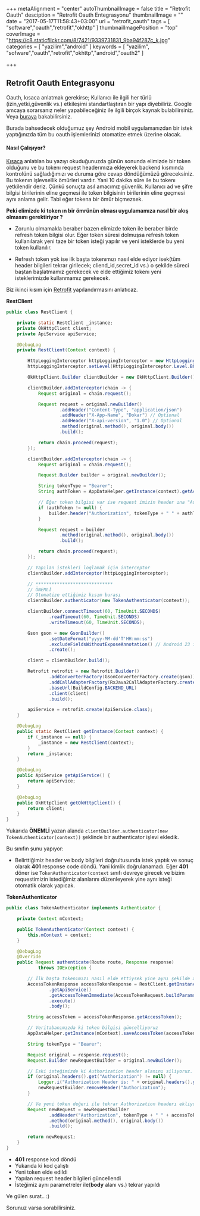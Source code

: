 +++
metaAlignment = "center"
autoThumbnailImage = false
title = "Retrofit Oauth"
desciption = "Retrofit Oauth Entegrasyonu"
thumbnailImage = ""
date = "2017-05-17T11:58:43+03:00"
url = "retrofit_oauth"
tags = [
  "software","oauth","retrofit","okhttp"
]
thumbnailImagePosition = "top"
coverImage = "https://c8.staticflickr.com/8/7421/9339731831_9ba94f287c_k.jpg"
categories = [
  "yazilim","android"
]
keywords = [
  "yazilim",
  "sofware","oauth","retrofit","okhttp","android","oauth2"
]

+++

## Retrofit Oauth Entegrasyonu

Oauth, kısaca anlatmak gerekirse; Kullanıcı ile ilgili her türlü (izin,yetki,güvenlik vs.) etkileşimi standartlaştıran bir yapı diyebiliriz. Google amcaya sorarsanız neler yapabileceğiniz ile ilgili birçok kaynak bulabilirsiniz. Veya [buraya](https://oauth.net/) bakabilirsiniz.

Burada bahsedecek olduğumuz şey Android mobil uygulamanızdan bir istek yaptığınızda tüm bu oauth işlemlerinizi otomatize etmek üzerine olacak.

#### Nasıl Çalışıyor?

[Kısaca](http://bahadir.almaci.com/2010/02/oauth-nedir-nasil-calisir/) anlatılan bu yazıyı okuduğunuzda günün sonunda elimizde bir token olduğunu ve bu tokenı request headerımıza ekleyerek backend kısmında kontrolünü sağladığımızı ve duruma göre cevap döndüğümüzü göreceksiniz. Bu tokenın işlevsellik ömürleri vardır. Yani 10 dakika süre ile bu tokenı yetkilendir deriz. Çünkü sonuçta asıl amacımız güvenlik. Kullanıcı ad ve şifre bilgisi birilerinin eline geçmesi ile token bilgisinin birilerinin eline geçmesi aynı anlama gelir. Tabi eğer tokena bir ömür biçmezsek. 

**Peki elimizde ki token ın bir ömrünün olması uygulamamıza nasıl bir akış olmasını gerektiriyor ?**

- Zorunlu olmamakla beraber bazen elimizde token ile beraber birde refresh token bilgisi olur. Eğer token süresi dolmuşsa refresh token kullanılarak yeni taze bir token isteği yapılır ve yeni isteklerde bu yeni token kullanılır.

- Refresh token yok ise ilk başta tokenımızı nasıl elde ediyor isek(tüm header bilgileri tekrar girilecek; cliend_id,secret_id vs.) o şekilde süreci baştan başlatmamız gerekecek ve elde ettiğimiz tokenı yeni isteklerimizde kullanmamız gerekecek.

Biz ikinci kısım için [Retrofit](http://square.github.io/retrofit/) yapılandırmasını anlatıcaz.

**RestClient**

```java
public class RestClient {

    private static RestClient _instance;
    private OkHttpClient client;
    private ApiService apiService;

    @DebugLog
    private RestClient(Context context) {

        HttpLoggingInterceptor httpLoggingInterceptor = new HttpLoggingInterceptor();
        httpLoggingInterceptor.setLevel(HttpLoggingInterceptor.Level.BODY);

        OkHttpClient.Builder clientBuilder = new OkHttpClient.Builder();

        clientBuilder.addInterceptor(chain -> {
            Request original = chain.request();

            Request request = original.newBuilder()
                    .addHeader("Content-Type", "application/json")
                    .addHeader("X-App-Name", "Dokar") // Optional
                    .addHeader("X-api-version", "1.0") // Optional
                    .method(original.method(), original.body())
                    .build();

            return chain.proceed(request);
        });

        clientBuilder.addInterceptor(chain -> {
            Request original = chain.request();

            Request.Builder builder = original.newBuilder();

            String tokenType = "Bearer";
            String authToken = AppDataHelper.getInstance(context).getAccessToken(); // Veritabanından ya da SharedPreference vs. den tokenımızı çekiyoruz

            // Eğer token bilgisi var ise request imizin header ına "Authorization: Bearer tokenanahtari" şeklinde ekleme yapıyoruz.
            if (authToken != null) {
                builder.header("Authorization", tokenType + " " + authToken);
            }

            Request request = builder
                    .method(original.method(), original.body())
                    .build();

            return chain.proceed(request);
        });

        // Yapılan istekleri loglamak için interceptor
        clientBuilder.addInterceptor(httpLoggingInterceptor);

        // *****************************
        // ÖNEMLİ
        // Otomatize ettiğimiz kısım burası
        clientBuilder.authenticator(new TokenAuthenticator(context));

        clientBuilder.connectTimeout(60, TimeUnit.SECONDS)
                .readTimeout(60, TimeUnit.SECONDS)
                .writeTimeout(60, TimeUnit.SECONDS);

        Gson gson = new GsonBuilder()
                .setDateFormat("yyyy-MM-dd'T'HH:mm:ss")
                .excludeFieldsWithoutExposeAnnotation() // Android 23 için düzenleme
                .create();

        client = clientBuilder.build();

        Retrofit retrofit = new Retrofit.Builder()
                .addConverterFactory(GsonConverterFactory.create(gson))
                .addCallAdapterFactory(RxJava2CallAdapterFactory.create())
                .baseUrl(BuildConfig.BACKEND_URL)
                .client(client)
                .build();

        apiService = retrofit.create(ApiService.class);
    }

    @DebugLog
    public static RestClient getInstance(Context context) {
        if (_instance == null) {
            _instance = new RestClient(context);
        }
        return _instance;
    }

    @DebugLog
    public ApiService getApiService() {
        return apiService;
    }

    @DebugLog
    public OkHttpClient getOkHttpClient() {
        return client;
    }
}
```

Yukarıda **ÖNEMLİ** yazan alanda `clientBuilder.authenticator(new TokenAuthenticator(context))` şeklinde bir authenticator işlevi ekledik.

Bu sınıfın şunu yapıyor:

- Belirttiğimiz header ve body bilgileri doğrultusunda istek yaptık ve sonuç olarak **401** response code döndü. Yani kimlik doğrulanamadı. Eğer  **401** döner ise `TokenAuthenticator(context` sınıfı devreye girecek ve bizim requestimizin istediğimiz alanlarını düzenleyerek yine aynı isteği otomatik olarak yapıcak.

**TokenAuthenticator**
```java
public class TokenAuthenticator implements Authenticator {

    private Context mContext;

    public TokenAuthenticator(Context context) {
        this.mContext = context;
    }

    @DebugLog
    @Override
    public Request authenticate(Route route, Response response)
            throws IOException {

        // İlk başta tokenımızı nasıl elde ettiysek yine aynı şekilde ama senkron şekilde elde ediyoruz.
        AccessTokenResponse accessTokenResponse = RestClient.getInstance(mContext)
                .getApiService()
                .getAccessTokenImmediate(AccessTokenRequest.buildParams())
                .execute()
                .body();

        String accessToken = accessTokenResponse.getAccessToken();

        // Veritabanımızda ki token bilgisi güncelliyoruz
        AppDataHelper.getInstance(mContext).saveAccessToken(accessToken);

        String tokenType = "Bearer";

        Request original = response.request();
        Request.Builder newRequestBuilder = original.newBuilder();

        // Eski isteğimizde ki Authorization header alanını siliyoruz. Eğer silmezsek birden fazla aynı keye sahip header alanımız olur.
        if (original.headers().get("Authorization") != null) {
            Logger.i("Authorization Header is: " + original.headers().get("Authorization"));
            newRequestBuilder.removeHeader("Authorization");
        }

        // Ve yeni token değeri ile tekrar Authorization headerı ekliyoruz.
        Request newRequest = newRequestBuilder
                .addHeader("Authorization", tokenType + " " + accessToken)
                .method(original.method(), original.body())
                .build();

        return newRequest;
    }
}

```

- **401** response kod döndü
- Yukarıda ki kod çalıştı
- Yeni token elde edildi
- Yapılan request header bilgileri güncellendi
- İsteğimiz aynı parametreler ile(**body** alanı vs.) tekrar yapıldı

Ve gülen surat..
:)

Sorunuz varsa sorabilirsiniz.






